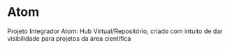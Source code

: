 # Atom
Projeto Integrador Atom: Hub Virtual/Repositório, criado com intuito de dar visibilidade para projetos da área científica 
